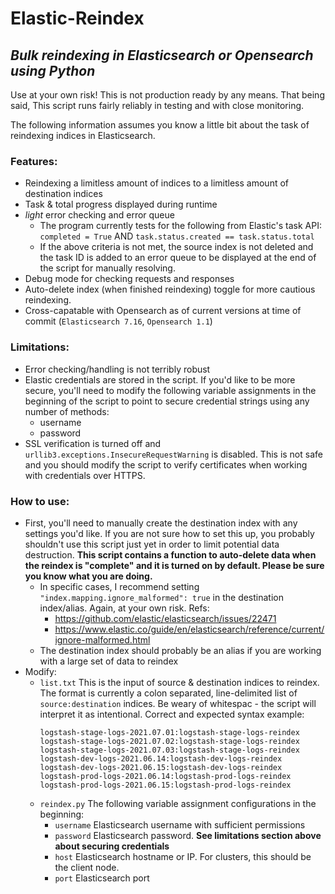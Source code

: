 # Elastic-Reindex
## _Bulk reindexing in Elasticsearch or Opensearch using Python_

Use at your own risk! This is not production ready by any means. 
That being said, This script runs fairly reliably in testing and with close monitoring.

The following information assumes you know a little bit about the task of reindexing indices in Elasticsearch.

### Features:
* Reindexing a limitless amount of indices to a limitless amount of destination indices
* Task & total progress displayed during runtime
* *light* error checking and error queue
    * The program currently tests for the following from Elastic's task API: `completed = True` AND `task.status.created == task.status.total`
    * If the above criteria is not met, the source index is not deleted and the task ID is added to an error queue to be displayed at the end of the script for manually resolving.
* Debug mode for checking requests and responses
* Auto-delete index (when finished reindexing) toggle for more cautious reindexing.
* Cross-capatable with Opensearch as of current versions at time of commit (`Elasticsearch 7.16`, `Opensearch 1.1`)

### Limitations:
* Error checking/handling is not terribly robust
* Elastic credentials are stored in the script. If you'd like to be more secure, you'll need to modify the following variable assignments in the beginning of the script to point to secure credential strings using any number of methods:
    * username
    * password
* SSL verification is turned off and `urllib3.exceptions.InsecureRequestWarning` is disabled. This is not safe and you should modify the script to verify certificates when working with credentials over HTTPS.

### How to use:
* First, you'll need to manually create the destination index with any settings you'd like. If you are not sure how to set this up, you probably shouldn't use this script just yet in order to limit potential data destruction. **This script contains a function to auto-delete data when the reindex is "complete" and it is turned on by default. Please be sure you know what you are doing.**
    * In specific cases, I recommend setting `"index.mapping.ignore_malformed": true` in the destination index/alias. Again, at your own risk. Refs:
        * https://github.com/elastic/elasticsearch/issues/22471
        * https://www.elastic.co/guide/en/elasticsearch/reference/current/ignore-malformed.html
    * The destination index should probably be an alias if you are working with a large set of data to reindex
* Modify:
    * `list.txt` This is the input of source & destination indices to reindex. The format is currently a colon separated, line-delimited list of `source:destination` indices. Be weary of whitespac - the script will interpret it as intentional. Correct and expected syntax example:
        ```
        logstash-stage-logs-2021.07.01:logstash-stage-logs-reindex
        logstash-stage-logs-2021.07.02:logstash-stage-logs-reindex
        logstash-stage-logs-2021.07.03:logstash-stage-logs-reindex
        logstash-dev-logs-2021.06.14:logstash-dev-logs-reindex
        logstash-dev-logs-2021.06.15:logstash-dev-logs-reindex
        logstash-prod-logs-2021.06.14:logstash-prod-logs-reindex
        logstash-prod-logs-2021.06.15:logstash-prod-logs-reindex
        ```
    * `reindex.py` The following variable assignment configurations in the beginning:
        * `username` Elasticsearch username with sufficient permissions
        * `password` Elasticsearch password. **See limitations section above about securing credentials**
        * `host` Elasticsearch hostname or IP. For clusters, this should be the client node.
        * `port` Elasticsearch port
